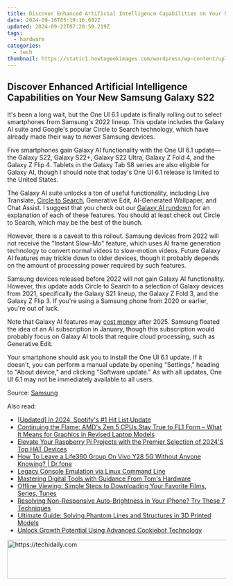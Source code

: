 ```yaml
---
title: Discover Enhanced Artificial Intelligence Capabilities on Your New Samsung Galaxy S22
date: 2024-09-16T05:19:16.682Z
updated: 2024-09-22T07:20:59.219Z
tags:
  - hardware
categories:
  - tech
thumbnail: https://static1.howtogeekimages.com/wordpress/wp-content/uploads/2024/05/52552812831_dd873bdae9_o.jpg
---
```


## Discover Enhanced Artificial Intelligence Capabilities on Your New Samsung Galaxy S22

It's been a long wait, but the One UI 6.1 update is finally rolling out to select smartphones from Samsung's 2022 lineup. This update includes the Galaxy AI suite and Google's popular Circle to Search technology, which have already made their way to newer Samsung devices.

 Five smartphones gain Galaxy AI functionality with the One UI 6.1 update—the Galaxy S22, Galaxy S22+, Galaxy S22 Ultra, Galaxy Z Fold 4, and the Galaxy Z Flip 4\. Tablets in the Galaxy Tab S8 series are also eligible for Galaxy AI, though I should note that today's One UI 6.1 release is limited to the United States.

 The Galaxy AI suite unlocks a ton of useful functionality, including Live Translate, [Circle to Search](https://ios-pokemon-go.techidaily.com/will-pokemon-go-ban-the-account-if-you-use-pgsharp-on-apple-iphone-11-pro-drfone-by-drfone-virtual-ios/), Generative Edit, AI-Generated Wallpaper, and Chat Assist. I suggest that you check out our [Galaxy AI rundown](https://instagram-video-recordings.techidaily.com/updated-2024-approved-elevate-your-content-game-with-these-instagram-story-tips/) for an explanation of each of these features. You should at least check out Circle to Search, which may be the best of the bunch.

 However, there is a caveat to this rollout. Samsung devices from 2022 will not receive the "Instant Slow-Mo" feature, which uses AI frame generation technology to convert normal videos to slow-motion videos. Future Galaxy AI features may trickle down to older devices, though it probably depends on the amount of processing power required by such features.

 Samsung devices released before 2022 will not gain Galaxy AI functionality. However, this update adds Circle to Search to a selection of Galaxy devices from 2021, specifically the Galaxy S21 lineup, the Galaxy Z Fold 3, and the Galaxy Z Flip 3\. If you're using a Samsung phone from 2020 or earlier, you're out of luck.

 Note that Galaxy AI features may [cost money](https://screen-mirroring-recording.techidaily.com/2024-approved-unlocking-stream-efficiency-obs-meets-zoom/) after 2025\. Samsung floated the idea of an AI subscription in January, though this subscription would probably focus on Galaxy AI tools that require cloud processing, such as Generative Edit.

 Your smartphone should ask you to install the One UI 6.1 update. If it doesn't, you can perform a manual update by opening "Settings," heading to "About device," and clicking "Software update." As with all updates, One UI 6.1 may not be immediately available to all users.

 Source: [Samsung](https://shop-links.co/link/?exclusive=1&publisher_slug=itechdaily19598&url=https%3A%2F%2Fnews.samsung.com%2Fus%2Fone-ui-6-1-update-brings-galaxy-ai-features-to-galaxy-s22-series-and-more%2F)

<ins class="adsbygoogle"
     style="display:block"
     data-ad-format="autorelaxed"
     data-ad-client="ca-pub-7571918770474297"
     data-ad-slot="1223367746"></ins>

<ins class="adsbygoogle"
     style="display:block"
     data-ad-client="ca-pub-7571918770474297"
     data-ad-slot="8358498916"
     data-ad-format="auto"
     data-full-width-responsive="true"></ins>

<span class="atpl-alsoreadstyle">Also read:</span>
<div><ul>
<li><a href="https://on-screen-recording.techidaily.com/updated-in-2024-spotifys-1-hit-list-update/"><u>[Updated] In 2024, Spotify's #1 Hit List Update</u></a></li>
<li><a href="https://hardware-tips.techidaily.com/continuing-the-flame-amds-zen-5-cpus-stay-true-to-fl1-form-what-it-means-for-graphics-in-revised-laptop-models/"><u>Continuing the Flame: AMD's Zen 5 CPUs Stay True to FL1 Form – What It Means for Graphics in Revised Laptop Models</u></a></li>
<li><a href="https://hardware-tips.techidaily.com/elevate-your-raspberry-pi-projects-with-the-premier-selection-of-2024s-top-hat-devices/"><u>Elevate Your Raspberry Pi Projects with the Premier Selection of 2024'S Top HAT Devices</u></a></li>
<li><a href="https://location-social.techidaily.com/how-to-leave-a-life360-group-on-vivo-y28-5g-without-anyone-knowing-drfone-by-drfone-virtual-android/"><u>How To Leave a Life360 Group On Vivo Y28 5G Without Anyone Knowing? | Dr.fone</u></a></li>
<li><a href="https://games-able.techidaily.com/legacy-console-emulation-via-linux-command-line/"><u>Legacy Console Emulation via Linux Command Line</u></a></li>
<li><a href="https://hardware-tips.techidaily.com/mastering-digital-tools-with-guidance-from-toms-hardware/"><u>Mastering Digital Tools with Guidance From Tom's Hardware</u></a></li>
<li><a href="https://win-howtos.techidaily.com/offline-viewing-simple-steps-to-downloading-your-favorite-films-series-tunes/"><u>Offline Viewing: Simple Steps to Downloading Your Favorite Films, Series, Tunes</u></a></li>
<li><a href="https://fox-that.techidaily.com/resolving-non-responsive-auto-brightness-in-your-iphone-try-these-7-techniques/"><u>Resolving Non-Responsive Auto-Brightness in Your iPhone? Try These 7 Techniques</u></a></li>
<li><a href="https://hardware-tips.techidaily.com/ultimate-guide-solving-phantom-lines-and-structures-in-3d-printed-models/"><u>Ultimate Guide: Solving Phantom Lines and Structures in 3D Printed Models</u></a></li>
<li><a href="https://data-safeguard.techidaily.com/unlock-growth-potential-using-advanced-cookiebot-technology/"><u>Unlock Growth Potential Using Advanced Cookiebot Technology</u></a></li>
</ul></div>

<!-- affiliate ads begin -->
<a href="https://appsumo.8odi.net/c/5597632/2068439/7443" target="_top" id="2068439">
  <img src="//a.impactradius-go.com/display-ad/7443-2068439" border="0" alt="https://techidaily.com" width="728" height="90"/>
</a>
<img height="0" width="0" src="https://appsumo.8odi.net/i/5597632/2068439/7443" style="position:absolute;visibility:hidden;" border="0" />
<!-- affiliate ads end -->

